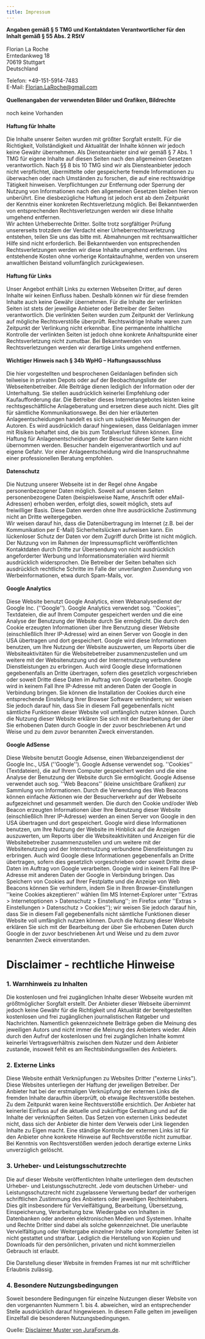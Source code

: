 ```yaml
---
title: Impressum
---
```


<strong>Angaben gemäß § 5 TMG und Kontaktdaten Verantwortlicher für den Inhalt gemäß § 55 Abs. 2 RStV</strong><br><br>
Florian La Roche\
Erntedankweg 18\
70619 Stuttgart\
Deutschland

Telefon: +49-151-5914-7483\
E-Mail: <Florian.LaRoche@gmail.com>
<br><br><strong>Quellenangaben der verwendeten Bilder und Grafiken, Bildrechte</strong><br><br>
noch keine Vorhanden
<br><br><strong>Haftung für Inhalte</strong><br><br>
Die Inhalte unserer Seiten wurden mit größter Sorgfalt erstellt. Für die Richtigkeit, Vollständigkeit
und Aktualität der Inhalte können wir jedoch keine Gewähr übernehmen. Als Diensteanbieter sind wir gemäß
§ 7 Abs. 1 TMG für eigene Inhalte auf diesen Seiten nach den allgemeinen Gesetzen verantwortlich. Nach
§§ 8 bis 10 TMG sind wir als Diensteanbieter jedoch nicht verpflichtet, übermittelte oder gespeicherte
fremde Informationen zu überwachen oder nach Umständen zu forschen, die auf eine rechtswidrige Tätigkeit
hinweisen. Verpflichtungen zur Entfernung oder Sperrung der Nutzung von Informationen nach den allgemeinen
Gesetzen bleiben hiervon unberührt. Eine diesbezügliche Haftung ist jedoch erst ab dem Zeitpunkt der
Kenntnis einer konkreten Rechtsverletzung möglich. Bei Bekanntwerden von entsprechenden Rechtsverletzungen
werden wir diese Inhalte umgehend entfernen.<br>
Wir achten Urheberrechte Dritter. Sollte trotz sorgfältiger Prüfung unsererseits trotzdem der Verdacht
einer Urheberrechtsverletzung entstehen, teilen Sie uns das bitte mit. Abmahnungen mit rechtsanwaltlicher
Hilfe sind nicht erforderlich. Bei Bekanntwerden von entsprechenden Rechtsverletzungen werden wir diese
Inhalte umgehend entfernen. Uns entstehende Kosten ohne vorherige Kontaktaufnahme, werden von unserem
anwaltlichen Beistand vollumfänglich zurückgewiesen.
<br><br><strong>Haftung für Links</strong><br><br>
Unser Angebot enthält Links zu externen Webseiten Dritter, auf deren Inhalte wir keinen Einfluss haben.
Deshalb können wir für diese fremden Inhalte auch keine Gewähr übernehmen. Für die Inhalte der verlinkten
Seiten ist stets der jeweilige Anbieter oder Betreiber der Seiten verantwortlich. Die verlinkten Seiten
wurden zum Zeitpunkt der Verlinkung auf mögliche Rechtsverstöße überprüft. Rechtswidrige Inhalte waren
zum Zeitpunkt der Verlinkung nicht erkennbar. Eine permanente inhaltliche Kontrolle der verlinkten Seiten
ist jedoch ohne konkrete Anhaltspunkte einer Rechtsverletzung nicht zumutbar. Bei Bekanntwerden von
Rechtsverletzungen werden wir derartige Links umgehend entfernen.
<br><br><strong>Wichtiger Hinweis nach § 34b WpHG – Haftungsausschluss</strong><br><br>
Die hier vorgestellten und besprochenen Geldanlagen befinden sich teilweise in privaten Depots oder auf
der Beobachtungsliste der Webseitenbetreiber. Alle Beiträge dienen lediglich der Information oder der
Unterhaltung. Sie stellen ausdrücklich keinerlei Empfehlung oder Kaufaufforderung dar. Die Betreiber
dieses Internetangebotes leisten keine rechtsgeschäftliche Anlageberatung und ersetzen diese auch nicht.
Dies gilt für sämtliche Kommunikationswege. Bei den hier erläuterten Anlageentscheidungen handelt es sich
um subjektive Meinungen der Autoren. Es wird ausdrücklich darauf hingewiesen, dass Geldanlagen immer mit
Risiken behaftet sind, die bis zum Totalverlust führen können. Eine Haftung für Anlagenentscheidungen der
Besucher dieser Seite kann nicht übernommen werden. Besucher handeln eigenverantwortlich und auf eigene
Gefahr. Vor einer Anlageentscheidung wird die Inanspruchnahme einer professionellen Beratung empfohlen.
<br><br><strong>Datenschutz</strong><br><br>
Die Nutzung unserer Webseite ist in der Regel ohne Angabe personenbezogener Daten möglich. Soweit auf unseren
Seiten personenbezogene Daten (beispielsweise Name, Anschrift oder eMail-Adressen) erhoben werden, erfolgt
dies, soweit möglich, stets auf freiwilliger Basis. Diese Daten werden ohne Ihre ausdrückliche Zustimmung
nicht an Dritte weitergegeben.<br>
Wir weisen darauf hin, dass die Datenübertragung im Internet (z.B. bei der Kommunikation per E-Mail)
Sicherheitslücken aufweisen kann. Ein lückenloser Schutz der Daten vor dem Zugriff durch Dritte ist
nicht möglich.<br>
Der Nutzung von im Rahmen der Impressumspflicht veröffentlichten Kontaktdaten durch Dritte zur Übersendung von
nicht ausdrücklich angeforderter Werbung und Informationsmaterialien wird hiermit ausdrücklich widersprochen.
Die Betreiber der Seiten behalten sich ausdrücklich rechtliche Schritte im Falle der unverlangten Zusendung
von Werbeinformationen, etwa durch Spam-Mails, vor.
<br><br><strong>Google Analytics</strong><br><br>
Diese Website benutzt Google Analytics, einen Webanalysedienst der Google Inc. (''Google''). Google Analytics
verwendet sog. ''Cookies'', Textdateien, die auf Ihrem Computer gespeichert werden und die eine Analyse der
Benutzung der Website durch Sie ermöglicht. Die durch den Cookie erzeugten Informationen über Ihre Benutzung
dieser Website (einschließlich Ihrer IP-Adresse) wird an einen Server von Google in den USA übertragen und dort
gespeichert. Google wird diese Informationen benutzen, um Ihre Nutzung der Website auszuwerten, um Reports über
die Websiteaktivitäten für die Websitebetreiber zusammenzustellen und um weitere mit der Websitenutzung und der
Internetnutzung verbundene Dienstleistungen zu erbringen. Auch wird Google diese Informationen gegebenenfalls
an Dritte übertragen, sofern dies gesetzlich vorgeschrieben oder soweit Dritte diese Daten im Auftrag von Google
verarbeiten. Google wird in keinem Fall Ihre IP-Adresse mit anderen Daten der Google in Verbindung bringen. Sie
können die Installation der Cookies durch eine entsprechende Einstellung Ihrer Browser Software verhindern; wir
weisen Sie jedoch darauf hin, dass Sie in diesem Fall gegebenenfalls nicht sämtliche Funktionen dieser Website
voll umfänglich nutzen können. Durch die Nutzung dieser Website erklären Sie sich mit der Bearbeitung der über
Sie erhobenen Daten durch Google in der zuvor beschriebenen Art und Weise und zu dem zuvor benannten Zweck
einverstanden.
<br><br><strong>Google AdSense</strong><br><br>
Diese Website benutzt Google Adsense, einen Webanzeigendienst der Google Inc., USA (''Google'').
Google Adsense verwendet sog. ''Cookies'' (Textdateien), die auf Ihrem Computer gespeichert werden und
die eine Analyse der Benutzung der Website durch Sie ermöglicht. Google Adsense verwendet auch sog.
''Web Beacons'' (kleine unsichtbare Grafiken) zur Sammlung von Informationen. Durch die Verwendung des
Web Beacons können einfache Aktionen wie der Besucherverkehr auf der Webseite aufgezeichnet und
gesammelt werden. Die durch den Cookie und/oder Web Beacon erzeugten Informationen über Ihre Benutzung
dieser Website (einschließlich Ihrer IP-Adresse) werden an einen Server von Google in den USA
übertragen und dort gespeichert. Google wird diese Informationen benutzen, um Ihre Nutzung der Website
im Hinblick auf die Anzeigen auszuwerten, um Reports über die Websiteaktivitäten und Anzeigen für die
Websitebetreiber zusammenzustellen und um weitere mit der Websitenutzung und der Internetnutzung
verbundene Dienstleistungen zu erbringen. Auch wird Google diese Informationen gegebenenfalls an Dritte
übertragen, sofern dies gesetzlich vorgeschrieben oder soweit Dritte diese Daten im Auftrag von Google
verarbeiten. Google wird in keinem Fall Ihre IP-Adresse mit anderen Daten der Google in Verbindung
bringen. Das Speichern von Cookies auf Ihrer Festplatte und die Anzeige von Web Beacons können Sie
verhindern, indem Sie in Ihren Browser-Einstellungen ''keine Cookies akzeptieren'' wählen (Im MS
Internet-Explorer unter ''Extras > Internetoptionen > Datenschutz > Einstellung''; im Firefox unter
''Extras > Einstellungen > Datenschutz > Cookies''); wir weisen Sie jedoch darauf hin, dass Sie in
diesem Fall gegebenenfalls nicht sämtliche Funktionen dieser Website voll umfänglich nutzen können.
Durch die Nutzung dieser Website erklären Sie sich mit der Bearbeitung der über Sie erhobenen Daten
durch Google in der zuvor beschriebenen Art und Weise und zu dem zuvor benannten Zweck einverstanden.


<h1>Disclaimer - rechtliche Hinweise</h1>
<h3>1. Warnhinweis zu Inhalten</h3>
<p>Die kostenlosen und frei zugänglichen Inhalte dieser Webseite wurden mit größtmöglicher Sorgfalt erstellt. Der Anbieter
dieser Webseite übernimmt jedoch keine Gewähr für die Richtigkeit und Aktualität der bereitgestellten kostenlosen und frei
zugänglichen journalistischen Ratgeber und Nachrichten. Namentlich gekennzeichnete Beiträge geben die Meinung des jeweiligen
Autors und nicht immer die Meinung des Anbieters wieder. Allein durch den Aufruf der kostenlosen und frei zugänglichen Inhalte
kommt keinerlei Vertragsverhältnis zwischen dem Nutzer und dem Anbieter zustande, insoweit fehlt es am Rechtsbindungswillen
des Anbieters.</p>
<h3>2. Externe Links</h3>
<p>Diese Website enthält Verknüpfungen zu Websites Dritter ("externe Links"). Diese Websites unterliegen der Haftung der
jeweiligen Betreiber. Der Anbieter hat bei der erstmaligen Verknüpfung der externen Links die fremden Inhalte daraufhin
überprüft, ob etwaige Rechtsverstöße bestehen. Zu dem Zeitpunkt waren keine Rechtsverstöße ersichtlich. Der Anbieter hat
keinerlei Einfluss auf die aktuelle und zukünftige Gestaltung und auf die Inhalte der verknüpften Seiten. Das Setzen von
externen Links bedeutet nicht, dass sich der Anbieter die hinter dem Verweis oder Link liegenden Inhalte zu Eigen macht.
Eine ständige Kontrolle der externen Links ist für den Anbieter ohne konkrete Hinweise auf Rechtsverstöße nicht zumutbar.
Bei Kenntnis von Rechtsverstößen werden jedoch derartige externe Links unverzüglich gelöscht.</p>
<h3>3. Urheber- und Leistungsschutzrechte</h3>
<p>Die auf dieser Website veröffentlichten Inhalte unterliegen dem deutschen Urheber- und Leistungsschutzrecht. Jede vom
deutschen Urheber- und Leistungsschutzrecht nicht zugelassene Verwertung bedarf der vorherigen schriftlichen Zustimmung des
Anbieters oder jeweiligen Rechteinhabers. Dies gilt insbesondere für Vervielfältigung, Bearbeitung, Übersetzung, Einspeicherung,
Verarbeitung bzw. Wiedergabe von Inhalten in Datenbanken oder anderen elektronischen Medien und Systemen. Inhalte und Rechte
Dritter sind dabei als solche gekennzeichnet. Die unerlaubte Vervielfältigung oder Weitergabe einzelner Inhalte oder kompletter
Seiten ist nicht gestattet und strafbar. Lediglich die Herstellung von Kopien und Downloads für den persönlichen, privaten und
nicht kommerziellen Gebrauch ist erlaubt.</p>
<p>Die Darstellung dieser Website in fremden Frames ist nur mit schriftlicher Erlaubnis zulässig.</p>
<h3>4. Besondere Nutzungsbedingungen</h3>
<p>Soweit besondere Bedingungen für einzelne Nutzungen dieser Website von den vorgenannten Nummern 1. bis 4. abweichen, wird
an entsprechender Stelle ausdrücklich darauf hingewiesen. In diesem Falle gelten im jeweiligen Einzelfall die besonderen
Nutzungsbedingungen.</p>
Quelle: <a href="https://www.juraforum.de/disclaimer_muster/">Disclaimer Muster von JuraForum.de</a>.

